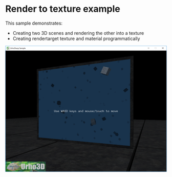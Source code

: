  Render to texture example
=============

This sample demonstrates:
- Creating two 3D scenes and rendering the other into a texture
- Creating rendertarget texture and material programmatically

![Screenshot](Screenshot.png)
